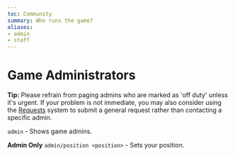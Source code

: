 ```yaml
---
toc: Community
summary: Who runs the game?
aliases:
- admin
- staff
---
```

# Game Administrators

**Tip:** Please refrain from paging admins who are marked as 'off duty' unless it's urgent.  If your problem is not immediate, you may also consider using the [Requests](/help/request) system to submit a general request rather than contacting a specific admin.

`admin` - Shows game admins.

**Admin Only**
`admin/position <position>` - Sets your position.
